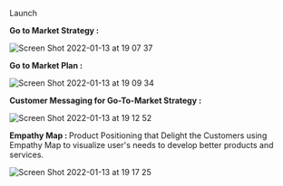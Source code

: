 Launch

<b> Go to Market Strategy :</b>

![Screen Shot 2022-01-13 at 19 07 37](https://user-images.githubusercontent.com/49109424/149433731-9eead00c-eba4-4dfb-bfbd-94b01f57d4f3.png)

<b> Go to Market Plan :</b>


![Screen Shot 2022-01-13 at 19 09 34](https://user-images.githubusercontent.com/49109424/149433886-364507a6-7766-4591-b0a1-c6a0a6559d02.png)


<b> Customer Messaging for Go-To-Market Strategy :</b>

![Screen Shot 2022-01-13 at 19 12 52](https://user-images.githubusercontent.com/49109424/149434170-4ad80be0-d987-48a3-b8f0-3f9a55efdce6.png)


<b> Empathy Map : </b> Product Positioning that Delight the Customers using Empathy Map to visualize user's needs to develop better products and services.

![Screen Shot 2022-01-13 at 19 17 25](https://user-images.githubusercontent.com/49109424/149434528-621bdc53-c387-4e41-9eea-924078710455.png)

